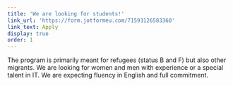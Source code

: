 ```yaml
---
title: 'We are looking for students!'
link_url: 'https://form.jotformeu.com/71593126583360'
link_text: Apply
display: true
order: 1
---
```



The program is primarily meant for refugees (status B and F) but also other migrants. We are looking for women and men with experience or a special talent in IT. We are expecting fluency in English and full commitment.

&nbsp;
